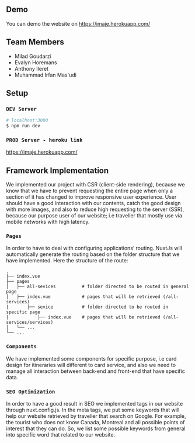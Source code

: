 ## Demo
You can demo the website on https://imaje.herokuapp.com/

## Team Members

* Milad Goudarzi
* Evalyn Horemans
* Anthony Ileret
* Muhammad Irfan Mas'udi

## Setup

### `DEV Server`
```bash
# localhost:3000
$ npm run dev
```

### `PROD Server - heroku link`

https://imaje.herokuapp.com/

## Framework Implementation

We implemented our project with CSR (client-side rendering), because we know that we have to prevent requesting the entire page when only a section of it has changed to improve responsive user experience. User should have a good interaction with our contents, catch the good design with more images, and also to reduce high requesting to the server (SSR), because our purpose user of our website; i.e traveller that mostly use via mobile networks with high latency. 

### `Pages`

In order to have to deal with configuring applications’ routing. NuxtJs will automatically generate the routing based on the folder structure that we have implemented. Here the structure of the route:

    .
    ├── index.vue
    ├── pages                    
    │   ├── all-sevices          # folder directed to be routed in general page
    │   ├── index.vue            # pages that will be retrieved (/all-services)
    |       ├── sevice           # folder directed to be routed in specific page
    |           ├── index.vue    # pages that will be retrieved (/all-services/services)
    │   └── ...              
    └── ...



### `Components`

We have implemented some components for specific purpose, i.e card design for itineraries will different to card service, and also we need to manage all interaction between back-end and front-end that have specific data.

### `SEO Optimization`

In order to have a good result in SEO we implemented <meta> tags in our website through nuxt.config.js. In the meta tags, we put some keywords that will help our website retrieved by traveller that search on Google. For example, the tourist who does not know Canada, Montreal and all possible points of interest that they can do. So, we list some possible keywords from general into specific word that related to our website.
